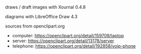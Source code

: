draws / draft images with Xournal 0.4.8

diagrams with LibreOffice Draw 4.3

sources from openclipart.org
- computer: https://openclipart.org/detail/159709/laptop
- server: https://openclipart.org/detail/13178/server
- telephone: https://openclipart.org/detail/192858/voip-phone